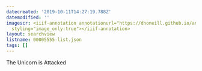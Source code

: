 ```yaml
---
datecreated: '2019-10-11T14:27:19.788Z'
datemodified: ''
imagescr: <iiif-annotation annotationurl="https://dnoneill.github.io/annotate/annotations/3b8b81b5-ec33-11e9-adc2-88e9fe7026e8.json"
  styling="image_only:true"></iiif-annotation>
layout: searchview
listname: 00005555-list.json
tags: []
---
```

The Unicorn is Attacked